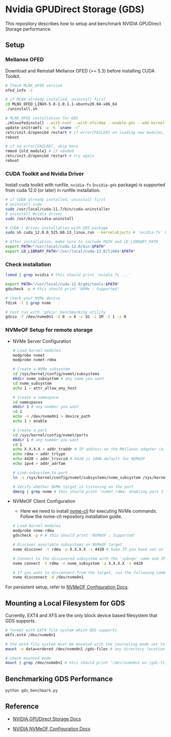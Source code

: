 # Nvidia GPUDirect Storage (GDS)

This repository describes how to setup and benchmark NVIDIA GPUDirect Storage performance.

## Setup

### Mellanox OFED

Download and Reinstall Mellanox OFED (>= 5.3) before installing CUDA Toolkit.
```bash
# Check MLNX_OFED version
ofed_info -s

# if MLNX already installed, uninstall first
cd MLNX_OFED_LINUX-5.8-1.0.1.1-ubuntu20.04-x86_64
./uninstall.sh
```

```bash
# MLNX_OFED installation for GDS
./mlnxofedinstall --with-nvmf --with-nfsrdma --enable-gds --add-kernel-support
update-initramfs -u -k `uname -r`
/etc/init.d/openibd restart # if error[FAILED] on loading new modules, try as below
reboot 
```
```bash
# if no error[FAILED], skip here
rmmod {old_module} # if needed
/etc/init.d/openibd restart # try again
reboot
```

### CUDA Toolkit and Nvidia Driver
Install cuda toolkit with runfile. `nvidia-fs` (`nvidia-gds` package)  is supported from cuda 12.0 (or later) in runfile installation.

```bash
# if CUDA already installed, uninstall first
# uninstall cuda
sudo /usr/local/cuda-11.7/bin/cuda-uninstaller
# uninstall Nvidia driver 
sudo /usr/bin/nvidia-uninstall
```

```bash
# CUDA / Driver installation with GDS package
sudo sh cuda_12.0.0_525.60.13_linux.run --kernelobjects # 'nvidia-fs' kernel object should be installed
```

```bash
# After installation, make sure to include PATH and LD_LIBRARY_PATH
export PATH="/usr/local/cuda-12.0/bin:$PATH"
export LD_LIBRARY_PATH="/usr/local/cuda-12.0/lib64:$PATH"
```

### Check installation

```bash
lsmod | grep nvidia # this should print 'nvidia_fs ...'

export PATH="/usr/local/cuda-12.0/gds/tools:$PATH"
gdscheck -p # this should print 'NVMe : Supported'
```

```bash
# check your NVMe device
fdisk -l | grep nvme

# test run with 'gdsio' benchmarking utility
gdsio -f /dev/nvme0n1 -d 0 -w 4 -s 1G -i 1M -I 1 -x 0
```

### NVMeOF Setup for remote storage
- NVMe Server Configuration

    ```bash
    # Load kernel modules
    modprobe nvmet
    modprobe nvmet-rdma

    # Create a NVMe subsystem
    cd /sys/kernel/config/nvmet/subsystems
    mkdir nvme_subsystem # any name you want
    cd nvme_subsystem
    echo 1 > attr_allow_any_host

    # Create a namespace
    cd namespaces
    mkdir 1 # any number you want
    cd 1
    echo -n /dev/nvme0n1 > device_path
    echo 1 > enable

    # Create a port
    cd /sys/kernel/config/nvmet/ports
    mkdir 1 # any number you want
    cd 1
    echo X.X.X.X > addr_traddr # IP address on the Mellanox adapter (e.g., InfiniBand)
    echo rdma > addr_trtype
    echo 4420 > addr_trsvcid # 4420 is IANA default for NVMeOF
    echo ipv4 > addr_adrfam

    # Link subsystem to port
    ln -s /sys/kernel/config/nvmet/subsystems/nvme_subsystem /sys/kernel/config/nvmet/ports/1/subsystems/nvme_subsystem

    # Verify whether NVMe target is listening on the port
    dmesg | grep nvme # this should print 'nvmet_rdma: enabling port 1 (X.X.X.X:4420)'
    ```

- NVMeOF Client Configuration
    - Here we need to install [nvme-cli](https://github.com/linux-nvme/nvme-cli) for executing NVMe commands. Follow the nvme-cli repository installation guide.

    ```bash
    # Load kernel modules
    modprobe nvme-rdma
    gdscheck -p # # this should print 'NVMeOF : Supported'
    
    # Discover available subsystems on NVMeOF target
    nvme discover -t rdma -a X.X.X.X -s 4420 # Same IP you have set on the NVMeOF Server
    
    # Connect to the discovered subsystem with the 'subnqn' name and IP you have set on the NVMeOF Server
    nvme connect -t rdma -n nvme_subsystem -a X.X.X.X -s 4420
    ```

    ```bash
    # If you want to disconnect from the target, run the following command
    nvme disconnect -d /dev/nvme0n1
    ```
    
For persistent setup, refer to [NVMeOF Configuration Docs](https://enterprise-support.nvidia.com/s/article/howto-configure-nvme-over-fabrics).

## Mounting a Local Filesystem for GDS
Currently, EXT4 and XFS are the only block device based filesystem that GDS supports.

```bash
# format with EXT4 file system which GDS supports
mkfs.ext4 /dev/nvme0n1

# the ext4 file system must be mounted with the journaling mode set to 'data=ordered'
mount -o data=ordered /dev/nvme0n1 /gds-files # any directory location you want to mount

# check mounted mode
mount | grep /dev/nvme0n1 # this should print '/dev/nvme0n1 on /gds-files type ext4 (rw,relatime,data=ordered)'
```


## Benchmarking GDS Performance

```bash
python gds_benchmark.py
```

## Reference

- [NVIDIA GPUDirect Storage Docs](https://docs.nvidia.com/gpudirect-storage/index.html)

- [NVIDIA NVMeOF Configuration Docs](https://enterprise-support.nvidia.com/s/article/howto-configure-nvme-over-fabrics)